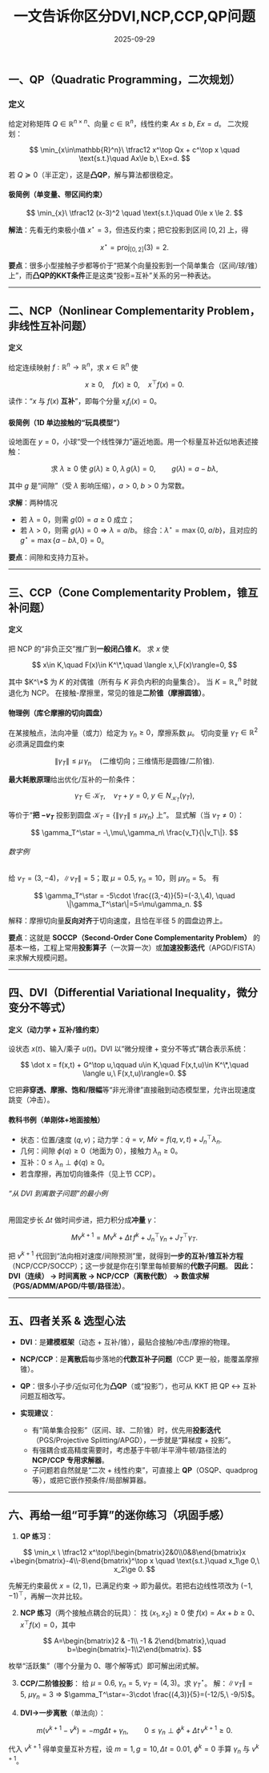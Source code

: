 ﻿---
title: 一文告诉你区分DVI,NCP,CCP,QP问题
date: 2025-09-29
layout: note
excerpt: 我也被这个困惑很久，索性写一下自己的理解，告诉你怎么区分DVI,NCP,CCP,QP问题:)
---


## 一、QP（Quadratic Programming，二次规划）

### 定义

给定对称矩阵 $Q\in\mathbb{R}^{n\times n}$、向量 $c\in\mathbb{R}^n$，线性约束 $Ax\le b,\ Ex=d$。
二次规划：

$$
\min_{x\in\mathbb{R}^n}\ \tfrac12 x^\top Qx + c^\top x
\quad
\text{s.t.}\quad
Ax\le b,\ Ex=d.
$$

若 $Q\succeq 0$（半正定），这是**凸QP**，解与算法都很稳定。

#### 极简例（单变量、带区间约束）

$$
\min_{x}\ \tfrac12 (x-3)^2
\quad \text{s.t.}\quad 0\le x \le 2.
$$

**解法**：先看无约束极小值 $x^\star=3$，但违反约束；把它投影到区间 $[0,2]$ 上，得

$$
x^\star=\operatorname{proj}_{[0,2]}(3)=2.
$$

**要点**：很多小型接触子步都等价于“把某个向量投影到一个简单集合（区间/球/锥）上”，而**凸QP的KKT条件**正是这类“投影=互补”关系的另一种表达。

---

## 二、NCP（Nonlinear Complementarity Problem，非线性互补问题）

#### 定义

给定连续映射 $f:\mathbb{R}^n\to\mathbb{R}^n$，求 $x\in\mathbb{R}^n$ 使

$$
x\ge 0,\quad f(x)\ge 0,\quad x^\top f(x)=0.
$$

读作：“$x$ 与 $f(x)$ **互补**”，即每个分量 $x_i f_i(x)=0$。

#### 极简例（1D 单边接触的“玩具模型”）

设地面在 $y=0$，小球“受一个线性弹力”逼近地面。用一个标量互补近似地表述接触：

$$
\text{求 } \lambda\ge 0 \text{ 使 } g(\lambda)\ge 0,\ \lambda\, g(\lambda)=0,
\qquad g(\lambda)=a - b\lambda,
$$

其中 $g$ 是“间隙”（受 $\lambda$ 影响压缩），$a>0,\ b>0$ 为常数。

**求解**：两种情况

* 若 $\lambda=0$，则需 $g(0)=a\ge 0$ 成立；
* 若 $\lambda>0$，则需 $g(\lambda)=0\Rightarrow \lambda=a/b$。
  综合：$\lambda^\star=\max\{0,\ a/b\}$，且对应的 $g^\star=\max\{a-b\lambda,\,0\}=0$。

**要点**：间隙和支持力互补。

---

## 三、CCP（Cone Complementarity Problem，锥互补问题）

#### 定义

把 NCP 的“非负正交”推广到**一般闭凸锥 $K$**。
求 $x$ 使

$$
x\in K,\quad F(x)\in K^\*,\quad \langle x,\,F(x)\rangle=0,
$$

其中 $K^\*$ 为 $K$ 的对偶锥（所有与 $K$ 非负内积的向量集合）。
当 $K=\mathbb{R}^n_+$ 时就退化为 NCP。
在接触-摩擦里，常见的锥是**二阶锥（摩擦圆锥）**。

#### 物理例（库仑摩擦的切向圆盘）

在某接触点，法向冲量（或力）给定为 $\gamma_n\ge 0$，摩擦系数 $\mu$。
切向变量 $\gamma_T\in\mathbb{R}^2$ 必须满足圆盘约束

$$
\|\gamma_T\|\le \mu\,\gamma_n \quad (\text{二维切向；三维情形是圆锥/二阶锥}).
$$

**最大耗散原理**给出优化/互补的一阶条件：

$$
\gamma_T\in \mathcal{K}_T,\quad
v_T + y = 0,\ y\in N_{\mathcal{K}_T}(\gamma_T),
$$

等价于“**把 $-v_T$** 投影到圆盘 $\mathcal{K}_T=\{\|\gamma_T\|\le \mu\gamma_n\}$ 上”。
显式解（当 $v_T\ne 0$）：

$$
\gamma_T^\star = -\,\mu\,\gamma_n\ \frac{v_T}{\|v_T\|}.
$$

###### 数字例

给 $v_T=(3,-4)$，$\|v_T\|=5$；取 $\mu=0.5,\ \gamma_n=10$，则 $\mu\gamma_n=5$。
有

$$
\gamma_T^\star = -5\cdot \frac{(3,-4)}{5}=(-3,\,4),
\quad
\|\gamma_T^\star\|=5=\mu\gamma_n.
$$

解释：摩擦切向量**反向对齐**于切向速度，且恰在半径 $5$ 的圆盘边界上。

**要点**：这就是 **SOCCP（Second-Order Cone Complementarity Problem）** 的基本一格，工程上常用**投影算子**（一次算一次）或**加速投影迭代**（APGD/FISTA）来求解大规模问题。

---

## 四、DVI（Differential Variational Inequality，微分变分不等式）

#### 定义（动力学 + 互补/锥约束）

设状态 $x(t)$、输入/乘子 $u(t)$。DVI 以“微分规律 + 变分不等式”耦合表示系统：

$$
\dot x = f(x,t) + G^\top u,\qquad
u\in K,\quad F(x,t,u)\in K^\*,\quad \langle u,\ F(x,t,u)\rangle=0.
$$

它把**非穿透、摩擦、饱和/限幅**等“非光滑律”直接融到动态模型里，允许出现速度跳变（冲击）。

#### 教科书例（单刚体+地面接触）

* 状态：位置/速度 $(q,v)$；动力学：$\dot q=v,\ M\dot v = f(q,v,t) + J_n^\top \lambda_n$.
* 几何：间隙 $\phi(q)\ge 0$（地面为 0），接触力 $\lambda_n\ge 0$。
* 互补：$0\le \lambda_n \perp \phi(q)\ge 0$。
* 若含摩擦，再加切向锥条件（见上节 CCP）。

###### “从 DVI 到离散子问题”的最小例

用固定步长 $\Delta t$ 做时间步进，把力积分成**冲量** $\gamma$：

$$
M v^{k+1} = M v^{k} + \Delta t\,f^k + J_n^\top \gamma_n + J_T^\top \gamma_T.
$$

把 $v^{k+1}$ 代回到“法向相对速度/间隙预测”里，就得到**一步的互补/锥互补方程**（NCP/CCP/SOCCP）；这一步就是你在引擎里每帧要解的**代数子问题**。
**因此：DVI（连续） → 时间离散 → NCP/CCP（离散代数） → 数值求解（PGS/ADMM/APGD/牛顿/路径法）**。

---

## 五、四者关系 & 选型心法

* **DVI**：是**建模框架**（动态 + 互补/锥），最贴合接触/冲击/摩擦的物理。
* **NCP/CCP**：是**离散后**每步落地的**代数互补子问题**（CCP 更一般，能覆盖摩擦锥）。
* **QP**：很多小子步/近似可化为**凸QP**（或“投影”），也可从 KKT 把 QP ↔ 互补问题互相改写。
* **实现建议**：

  * 有“简单集合投影”（区间、球、二阶锥）时，优先用**投影迭代**（PGS/Projective Splitting/APGD），一步就是“算梯度 + 投影”。
  * 有强耦合或高精度需要时，考虑基于牛顿/半平滑牛顿/路径法的 **NCP/CCP 专用求解器**。
  * 子问题若自然就是“二次 + 线性约束”，可直接上 **QP**（OSQP、quadprog 等），或把它嵌作预条件/局部解算器。

---

## 六、再给一组“可手算”的迷你练习（巩固手感）

1. **QP 练习**：

$$
\min_x \ \tfrac12 x^\top\!\begin{bmatrix}2&0\\0&8\end{bmatrix}x
+\begin{bmatrix}-4\\-8\end{bmatrix}^\top x
\quad \text{s.t.}\quad x_1\ge 0,\ x_2\ge 0.
$$

先解无约束最优 $x=(2,1)$，已满足约束 → 即为最优。若把右边线性项改为 $(-1,-1)^\top$，再解一次并比较。

2. **NCP 练习**（两个接触点耦合的玩具）：
   找 $(x_1,x_2)\ge 0$ 使 $f(x)=Ax+b\ge 0$、$x^\top f(x)=0$，其中

$$
A=\begin{bmatrix}2 & -1\\ -1 & 2\end{bmatrix},\quad b=\begin{bmatrix}-1\\2\end{bmatrix}.
$$

枚举“活跃集”（哪个分量为 0、哪个解等式）即可解出闭式解。

3. **CCP/二阶锥投影**：
   给 $\mu=0.6,\ \gamma_n=5,\ v_T=(4,3)$。求 $\gamma_T^\star$。
   解：$\|v_T\|=5,\ \mu\gamma_n=3$ ⇒ $\gamma_T^\star=-3\cdot \frac{(4,3)}{5}=(-12/5,\ -9/5)$。

4. **DVI→一步离散**（单法向）：

$$
m(v^{k+1}-v^k)= -mg\Delta t + \gamma_n,\qquad
0\le \gamma_n \perp \phi^k + \Delta t\,v^{k+1}\ge 0.
$$

代入 $v^{k+1}$ 得单变量互补方程，设 $m=1,g=10,\Delta t=0.01,\ \phi^k=0$ 手算 $\gamma_n$ 与 $v^{k+1}$。




